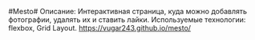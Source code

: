 #Mesto#
Описание: Интерактивная страница, куда можно добавлять фотографии, удалять их и ставить лайки.
Используемые технологии: flexbox, Grid Layout.
https://vugar243.github.io/mesto/